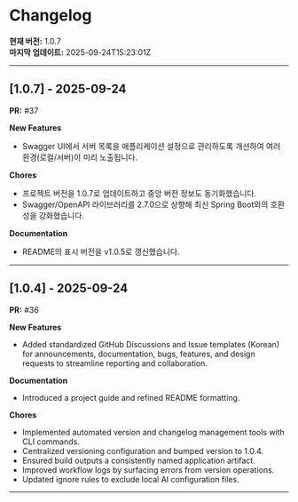 # Changelog

**현재 버전:** 1.0.7  
**마지막 업데이트:** 2025-09-24T15:23:01Z  

---

## [1.0.7] - 2025-09-24

**PR:** #37  

**New Features**
- Swagger UI에서 서버 목록을 애플리케이션 설정으로 관리하도록 개선하여 여러 환경(로컬/서버)이 미리 노출됩니다.

**Chores**
- 프로젝트 버전을 1.0.7로 업데이트하고 중앙 버전 정보도 동기화했습니다.
- Swagger/OpenAPI 라이브러리를 2.7.0으로 상향해 최신 Spring Boot와의 호환성을 강화했습니다.

**Documentation**
- README의 표시 버전을 v1.0.5로 갱신했습니다.

---

## [1.0.4] - 2025-09-24

**PR:** #36  

**New Features**
- Added standardized GitHub Discussions and Issue templates (Korean) for announcements, documentation, bugs, features, and design requests to streamline reporting and collaboration.

**Documentation**
- Introduced a project guide and refined README formatting.

**Chores**
- Implemented automated version and changelog management tools with CLI commands.
- Centralized versioning configuration and bumped version to 1.0.4.
- Ensured build outputs a consistently named application artifact.
- Improved workflow logs by surfacing errors from version operations.
- Updated ignore rules to exclude local AI configuration files.

---


